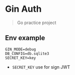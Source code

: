 # Gin Auth

> Go practice project

## Env example
```
GIN_MODE=debug
DB_CONFIG=db.sqlite3
SECRET_KEY=key
```

- `SECRET_KEY` use for sign JWT
